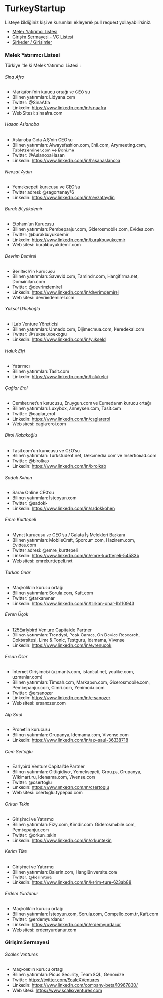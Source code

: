 # TurkeyStartup
Listeye bildiğiniz kişi ve kurumları ekleyerek pull request yollayabilirsiniz.

* [Melek Yatırımcı Listesi](#melek-yatırımcı-listesi)
* [Girişim Sermayesi - VC Listesi](#girişim-sermayesi)
* [Şirketler / Girişimler](https://github.com/sumnulu/TurkeyStartup/blob/master/Startups.md)

### Melek Yatırımcı Listesi

Türkiye 'de ki Melek Yatırımcı Listesi : 

###### Sina Afra
* Markafoni’nin kurucu ortağı ve CEO’su
* Bilinen yatırımları: Lidyana.com 
* Twitter: @SinaAfra
* Linkedin: https://www.linkedin.com/in/sinaafra
* Web Sitesi: sinaafra.com

###### Hasan Aslanoba
* Aslanoba Gıda A.Ş’nin CEO’su
* Bilinen yatırımları: Alwaysfashion.com, Ehil.com, Anymeeting.com, Tabletseminer.com ve Boni.me
* Twitter: @AslanobaHasan
* Linkedin: https://www.linkedin.com/in/hasanaslanoba

###### Nevzat Aydın
* Yemeksepeti kurucusu ve CEO’su
* Twitter adresi: @zagortenay76
* Linkedin: https://www.linkedin.com/in/nevzataydin

###### Burak Büyükdemir
* Etohum‘un Kurucusu
* Bilinen yatırımları: Pembepanjur.com, Giderosmobile.com, Evidea.com
* Twitter: @burakbuyukdemir
* Linkedin: https://www.linkedin.com/in/burakbuyukdemir
* Web sitesi: burakbuyukdemir.com

###### Devrim Demirel
* Beriltech’in kurucusu
* Bilinen yatırımları: Savevid.com, Tamindir.com, Hangifirma.net, Domainilan.com
* Twitter: @devrimdemirel
* Linkedin: https://www.linkedin.com/in/devrimdemirel
* Web sitesi: devrimdemirel.com

###### Yüksel Dibekoğlu
* iLab Venture Yöneticisi
* Bilinen yatırımları: Unnado.com, Dijimecmua.com, Neredekal.com
* Twitter: @YukselDibekoglu
* Linkedin: https://www.linkedin.com/in/yukseld

###### Haluk Elçi
* Yatırımcı
* Bilinen yatırımları: Tasit.com
* Linkedin: https://www.linkedin.com/in/halukelci

###### Çağlar Erol
* Cember.net’un kurucusu, Enuygun.com ve Eumeda‘nın kurucu ortağı
* Bilinen yatırımları: Luxybox, Anneysen.com, Tasit.com
* Twitter: @caglar_erol
* Linkedin: https://www.linkedin.com/in/caglarerol
* Web sitesi: caglarerol.com

###### Birol Kabakoğlu
* Tasit.com‘un kurucusu ve CEO’su
* Bilinen yatırımları: Turkstudent.net, Dekamedia.com ve Insertionad.com
* Twitter: @birolkab
* Linkedin: https://www.linkedin.com/in/birolkab

###### Sadok Kohen
* Saran Online CEO’su
* Bilinen yatırımları: İsteoyun.com
* Twitter: @sadokk
* Linkedin: https://www.linkedin.com/in/sadokkohen

###### Emre Kurttepeli
* Mynet kurucusu ve CEO’su / Galata İş Melekleri Başkanı
* Bilinen yatırımları: MobileCraft, Sporcum.com, Hazinem.com, Evidea.com
* Twitter adresi: @emre_kurttepeli
* Linkedin: https://www.linkedin.com/in/emre-kurttepeli-54583b
* Web sitesi: emrekurttepeli.net

###### Tarkan Onar
* Maçkolik‘in kurucu ortağı
* Bilinen yatırımları: Sorula.com, Kaft.com
* Twitter: @tarkanonar
* Linkedin: https://www.linkedin.com/in/tarkan-onar-1b110943

###### Evren Üçok
* 125Earlybird Venture Capital’de Partner
* Bilinen yatırımları: Trendyol, Peak Games, On Device Research, Doktorsitesi, Lime & Tonic, Testguru, Idemama, Vivense
* Linkedin: https://www.linkedin.com/in/evrenucok

###### Ersan Özer
* İnternet Girişimcisi (uzmantv.com, istanbul.net, youlike.com, uzmanlar.com)
* Bilinen yatırımları: Timsah.com, Markapon.com, Giderosmobile.com, Pembepanjur.com, Cimri.com, Yenimoda.com
* Twitter: @ersanozer
* Linkedin: https://www.linkedin.com/in/ersanozer 
* Web sitesi: ersanozer.com

###### Alp Saul
* Pronet‘in kurucusu
* Bilinen yatırımları: Grupanya, Idemama.com, Vivense.com
* Linkedin: https://www.linkedin.com/in/alp-saul-36338718

###### Cem Sertoğlu
* Earlybird Venture Capital’de Partner
* Bilinen yatırımları: Gittigidiyor, Yemeksepeti, Grou.ps, Grupanya, Wikimart.ru, Idemama.com, Vivense.com
* Twitter: @csertoglu
* Linkedin: https://www.linkedin.com/in/csertoglu
* Web sitesi: csertoglu.typepad.com

###### Orkun Tekin
* Girişimci ve Yatırımcı
* Bilinen yatırımları: Fizy.com, Kimdir.com, Giderosmobile.com, Pembepanjur.com
* Twitter: @orkun_tekin
* Linkedin: https://www.linkedin.com/in/orkuntekin

###### Kerim Türe
* Girişimci ve Yatırımcı
* Bilinen yatırımları: Balerin.com, Hangiüniversite.com
* Twitter: @kerimture
* Linkedin: https://www.linkedin.com/in/kerim-ture-623ab88

###### Erdem Yurdanur
* Maçkolik’in kurucu ortağı
* Bilinen yatırımları: İsteoyun.com, Sorula.com, Compello.com.tr, Kaft.com
* Twitter: @erdemyurdanur
* Linkedin: https://www.linkedin.com/in/erdemyurdanur
* Web sitesi: erdemyurdanur.com

### Girişim Sermayesi

###### Scalex Ventures
* Maçkolik’in kurucu ortağı
* Bilinen yatırımları: Picus Security, Team SQL, Genomize
* Twitter: https://twitter.com/ScaleXVentures
* Linkedin: https://www.linkedin.com/company-beta/10967830/
* Web sitesi: https://www.scalexventures.com
